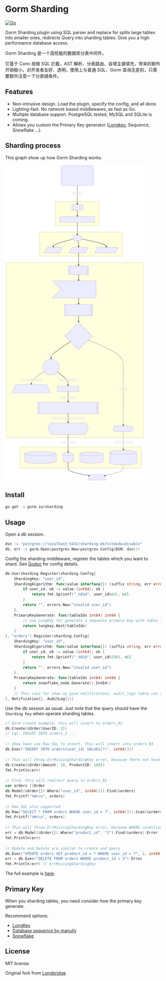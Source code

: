 # Gorm Sharding

[![Go](https://github.com/go-gorm/sharding/actions/workflows/go.yml/badge.svg)](https://github.com/go-gorm/sharding/actions/workflows/go.yml)

Gorm Sharding plugin using SQL parser and replace for splits large tables into smaller ones, redirects Query into sharding tables. Give you a high performance database access.

Gorm Sharding 是一个高性能的数据库分表中间件。

它基于 Conn 层做 SQL 拦截、AST 解析、分表路由、自增主键填充，带来的额外开销极小。对开发者友好、透明，使用上与普通 SQL、Gorm 查询无差别，只需要额外注意一下分表键条件。

## Features

- Non-intrusive design. Load the plugin, specify the config, and all done.
- Lighting-fast. No network based middlewares, as fast as Go.
- Multiple database support. PostgreSQL tested, MySQL and SQLite is coming.
- Allows you custom the Primary Key generator ([Longkey](https://github.com/longbridgeapp/longkey), Sequence, Snowflake ...).

## Sharding process

This graph show up how Gorm Sharding works.

![Example](./docs/query.svg)

## Install

```bash
go get -u gorm.io/sharding
```

## Usage

Open a db session.

```go
dsn := "postgres://localhost:5432/sharding-db?sslmode=disable"
db, err := gorm.Open(postgres.New(postgres.Config{DSN: dsn}))
```

Config the sharding middleware, register the tables which you want to shard. See [Godoc](https://pkg.go.dev/github.com/go-gorm/sharding) for config details.

```go
db.Use(sharding.Register(sharding.Config{
    ShardingKey: "user_id",
    ShardingAlgorithm: func(value interface{}) (suffix string, err error) {
        if user_id, ok := value.(int64); ok {
            return fmt.Sprintf("_%02d", user_id%64), nil
        }
        return "", errors.New("invalid user_id")
    },
    PrimaryKeyGenerate: func(tableIdx int64) int64 {
        // use LongKey for generate a sequence primary key with table index
        return longkey.Next(tableIdx)
    }
}, "orders").Register(sharding.Config{
    ShardingKey: "user_id",
    ShardingAlgorithm: func(value interface{}) (suffix string, err error) {
        if user_id, ok := value.(int64); ok {
            return fmt.Sprintf("_%02d", user_id%256), nil
        }
        return "", errors.New("invalid user_id")
    },
    PrimaryKeyGenerate: func(tableIdx int64) int64 {
        return snowflake_node.Generate().Int64()
    }
    // This case for show up give notifications, audit_logs table use same sharding rule.
}, Notification{}, AuditLog{}))
```

Use the db session as usual. Just note that the query should have the `Sharding Key` when operate sharding tables.

```go
// Gorm create example, this will insert to orders_02
db.Create(&Order{UserID: 2})
// sql: INSERT INTO orders_2 ...

// Show have use Raw SQL to insert, this will insert into orders_03
db.Exec("INSERT INTO orders(user_id) VALUES(?)", int64(3))

// This will throw ErrMissingShardingKey error, because there not have sharding key presented.
db.Create(&Order{Amount: 10, ProductID: 100})
fmt.Println(err)

// Find, this will redirect query to orders_02
var orders []Order
db.Model(&Order{}).Where("user_id", int64(2)).Find(&orders)
fmt.Printf("%#v\n", orders)

// Raw SQL also supported
db.Raw("SELECT * FROM orders WHERE user_id = ?", int64(3)).Scan(&orders)
fmt.Printf("%#v\n", orders)

// This will throw ErrMissingShardingKey error, because WHERE conditions not included sharding key
err = db.Model(&Order{}).Where("product_id", "1").Find(&orders).Error
fmt.Println(err)

// Update and Delete are similar to create and query
db.Exec("UPDATE orders SET product_id = ? WHERE user_id = ?", 2, int64(3))
err = db.Exec("DELETE FROM orders WHERE product_id = 3").Error
fmt.Println(err) // ErrMissingShardingKey
```

The full example is [here](./examples/order.go).

## Primary Key

When you sharding tables, you need consider how the primary key generate.

Recommend options:

- [LongKey](https://github.com/longbridgeapp/longkey)
- [Database sequence by manully](https://www.postgresql.org/docs/current/sql-createsequence.html)
- [Snowflake](https://github.com/bwmarrin/snowflake)

## License

MIT license.

Original fork from [Longbridge](https://github.com/longbridgeapp/gorm-sharding).
